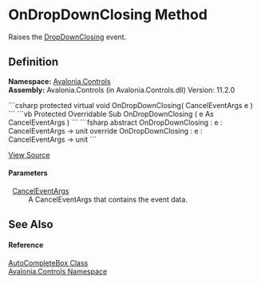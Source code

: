 # OnDropDownClosing Method


Raises the <a href="E_Avalonia_Controls_AutoCompleteBox_DropDownClosing">DropDownClosing</a> event.



## Definition
**Namespace:** <a href="N_Avalonia_Controls">Avalonia.Controls</a>  
**Assembly:** Avalonia.Controls (in Avalonia.Controls.dll) Version: 11.2.0

<Tabs groupId="api-code-preview">
<TabItem value="csharp" label="C#">
```csharp
protected virtual void OnDropDownClosing(
	CancelEventArgs e
)
```
</TabItem>
<TabItem value="vb" label="VB">
```vb
Protected Overridable Sub OnDropDownClosing ( 
	e As CancelEventArgs
)
```
</TabItem>
<TabItem value="fsharp" label="F#">
```fsharp
abstract OnDropDownClosing : 
        e : CancelEventArgs -> unit 
override OnDropDownClosing : 
        e : CancelEventArgs -> unit 
```
</TabItem>
</Tabs>



<a href="https://github.com/AvaloniaUI/Avalonia/tree/master/src/Avalonia.Controls/AutoCompleteBox/AutoCompleteBox.cs#L990" title="View the source code">View Source</a>



#### Parameters
<dl><dt>  <a href="https://learn.microsoft.com/dotnet/api/system.componentmodel.canceleventargs" target="_blank" rel="noopener noreferrer">CancelEventArgs</a></dt><dd>A CancelEventArgs that contains the event data.</dd></dl>

## See Also


#### Reference
<a href="T_Avalonia_Controls_AutoCompleteBox">AutoCompleteBox Class</a>  
<a href="N_Avalonia_Controls">Avalonia.Controls Namespace</a>  
